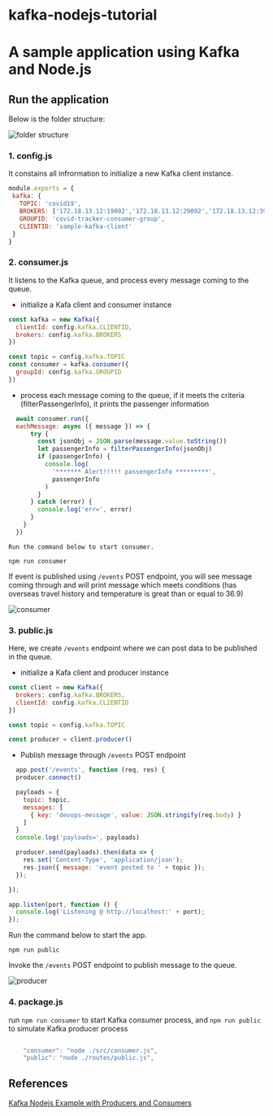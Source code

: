 # kafka-nodejs-tutorial
# A sample application using Kafka and Node.js

## Run the application

Below is the folder structure:

![](screenshots/folder-structure.png "folder structure")

  ### 1. config.js 
 
   It constains all infrormation to initialize a new Kafka client instance. 
   
   ```javascript
   module.exports = {
    kafka: {
      TOPIC: 'covid19',
      BROKERS: ['172.18.13.12:19092','172.18.13.12:29092','172.18.13.12:39092'],
      GROUPID: 'covid-tracker-consumer-group',
      CLIENTID: 'sample-kafka-client'
    }
   }

   
   ```

  ### 2. consumer.js

  It listens to the Kafka queue, and process every message coming to the queue. 
  
  
  * initialize a Kafa client and consumer instance
  
  ```javascript
  const kafka = new Kafka({
    clientId: config.kafka.CLIENTID,
    brokers: config.kafka.BROKERS
  })

  const topic = config.kafka.TOPIC
  const consumer = kafka.consumer({
    groupId: config.kafka.GROUPID
  })
  ```
  
  * process each message coming to the queue, if it meets the criteria (filterPassengerInfo), it prints the passenger information
    
  ```javascript
    await consumer.run({
    eachMessage: async ({ message }) => {
        try {
          const jsonObj = JSON.parse(message.value.toString())
          let passengerInfo = filterPassengerInfo(jsonObj)
          if (passengerInfo) {
            console.log(
              '******* Alert!!!!! passengerInfo *********',
              passengerInfo
            )
          }
        } catch (error) {
          console.log('err=', error)
        }
      }
    })
  
  ```
    Run the command below to start consumer.
  
  ```
  npm run consumer
  ```
  
 If event is published using `/events` POST endpoint, you will see message coming through and will print message which meets conditions (has overseas travel history and temperature is great than or equal to 36.9)
  
  ![](screenshots/consumer.png "consumer")
  

  ### 3. public.js

  Here, we create `/events` endpoint where we can post data to be published in the queue.


  * initialize a Kafa client and producer instance
  ```javascript
  const client = new Kafka({
    brokers: config.kafka.BROKERS,
    clientId: config.kafka.CLIENTID
  })

  const topic = config.kafka.TOPIC

  const producer = client.producer()

  ```
  
  * Publish message through `/events` POST endpoint
  
  ```javascript
    app.post('/events', function (req, res) {
    producer.connect()

    payloads = {
      topic: topic,
      messages: [
        { key: 'devops-message', value: JSON.stringify(req.body) }
      ]
    }
    console.log('payloads=', payloads)

    producer.send(payloads).then(data => {
      res.set('Content-Type', 'application/json');
      res.json({ message: 'event posted to ' + topic });
    });

  });

  app.listen(port, function () {
    console.log('Listening @ http://localhost:' + port);
  });
  ```
  
  Run the command below to start the app.
  
  ```
  npm run public
  ```
  Invoke the `/events` POST endpoint to publish message to the queue.
  
  ![](screenshots/producer.png "producer")
  
  

  ### 4. package.js
  
  run `npm run consumer` to start Kafka consumer process, and `npm run public` to simulate Kafka producer process

```javascript

    "consumer": "node ./src/consumer.js",
    "public": "node ./routes/public.js",

```


<a name="reference"></a>
## References

[Kafka Nodejs Example with Producers and Consumers](https://www.bennettnotes.com/post/kafka-nodejs-example/)
